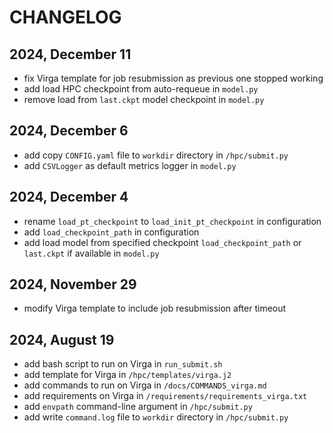 # CHANGELOG

## 2024, December 11
- fix Virga template for job resubmission as previous one stopped working
- add load HPC checkpoint from auto-requeue in `model.py`
- remove load from `last.ckpt` model checkpoint in `model.py`

## 2024, December 6
- add copy `CONFIG.yaml` file to `workdir` directory in `/hpc/submit.py`
- add `CSVLogger` as default metrics logger in `model.py`

## 2024, December 4
- rename `load_pt_checkpoint` to `load_init_pt_checkpoint` in configuration
- add `load_checkpoint_path` in configuration
- add load model from specified checkpoint `load_checkpoint_path` or `last.ckpt` if available in `model.py`

## 2024, November 29
- modify Virga template to include job resubmission after timeout

## 2024, August 19
- add bash script to run on Virga in `run_submit.sh`
- add template for Virga in `/hpc/templates/virga.j2`
- add commands to run on Virga in `/docs/COMMANDS_virga.md`
- add requirements on Virga in `/requirements/requirements_virga.txt`
- add `envpath` command-line argument in `/hpc/submit.py`
- add write `command.log` file to `workdir` directory in `/hpc/submit.py`
